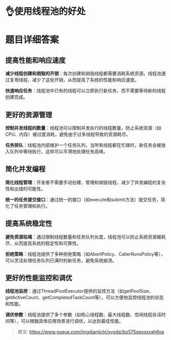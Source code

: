 # 👌使用线程池的好处

# 题目详细答案
## 提高性能和响应速度
**减少线程创建和销毁的开销**：每次创建和销毁线程都需要消耗系统资源。线程池通过复用线程，减少了这些开销，从而提高了系统的性能和响应速度。

**快速响应任务**：线程池中已有的线程可以立即执行新任务，而不需要等待新的线程创建完成。

## 更好的资源管理
**控制并发线程的数量**：线程池可以限制并发执行的线程数量，防止系统资源（如CPU、内存）被过度消耗，避免由于过多线程导致的资源耗尽。

**任务排队**：线程池内部维护一个任务队列，当所有线程都在忙碌时，新任务会被放入队列中等待执行，这样可以平滑地处理任务高峰。

## 简化并发编程
**简化线程管理**：开发者不需要手动创建、管理和销毁线程，减少了并发编程的复杂性和出错的可能性。

**统一的任务提交接口**：通过统一的接口（如execute和submit方法）提交任务，简化了任务管理和执行。

## 提高系统稳定性
**避免资源枯竭**：通过限制线程数量和任务队列长度，线程池可以防止系统资源被耗尽，从而提高系统的稳定性和可靠性。

**拒绝策略**：线程池提供了多种拒绝策略（如AbortPolicy、CallerRunsPolicy等），可以灵活处理任务队列已满时的新任务，避免系统崩溃。

## 更好的性能监控和调优
**线程池监控**：通过ThreadPoolExecutor提供的监控方法（如getPoolSize、getActiveCount、getCompletedTaskCount等），可以方便地监控线程池的状态和性能。

**调优参数**：线程池提供了多个参数（如核心线程数、最大线程数、空闲线程存活时间等），可以根据具体应用场景进行调优，以达到最佳性能。



> 原文: <https://www.yuque.com/jingdianjichi/xyxdsi/bz575xpsoxxah6na>